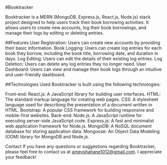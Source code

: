 #Booktracker

Booktracker is a MERN (MongoDB, Express.js, React.js, Node.js) stack project designed to help users track their book borrowing activities. It allows users to create new accounts, log their book borrowings, and manage their logs by editing or deleting entries.

##Features
User Registration: Users can create new accounts by providing their basic information.
Book Logging: Users can create log entries for each book they borrow, including the book title, borrowing date, and duration in days.
Log Editing: Users can edit the details of their existing log entries.
Log Deletion: Users can delete any log entries they no longer need.
User Dashboard: Users can view and manage their book logs through an intuitive and user-friendly dashboard.


##Technologies Used
Booktracker is built using the following technologies:

Front-end:
React.js: A JavaScript library for building user interfaces.
HTML: The standard markup language for creating web pages.
CSS: A stylesheet language used for describing the presentation of a document written in HTML.
Bootstrap: A popular CSS framework for building responsive and mobile-first websites.
Back-end:
Node.js: A JavaScript runtime for executing server-side JavaScript code.
Express.js: A fast and minimalist web application framework for Node.js.
MongoDB: A NoSQL document database for storing application data.
Mongoose: An Object Data Modeling (ODM) library for MongoDB and Node.js.


Contact
If you have any questions or suggestions regarding Booktracker, please feel free to contact us at ameyshahane1012@gmail.com. I appreciate your feedback!